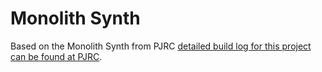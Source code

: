 # Monolith Synth

Based on the Monolith Synth from PJRC [detailed build log for this project can be found at PJRC](https://www.pjrc.com/monolith-synth/).



